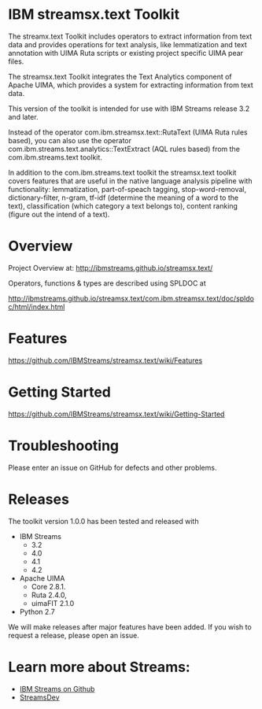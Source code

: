 # IBM streamsx.text Toolkit

The streamx.text Toolkit includes operators to extract information from text data and provides operations for text analysis, like lemmatization and text annotation with UIMA Ruta scripts or existing project specific UIMA pear files.

The streamsx.text Toolkit integrates the Text Analytics component of Apache UIMA, which provides a system for extracting information from text data.

This version of the toolkit is intended for use with IBM Streams release 3.2 and later.

Instead of the operator com.ibm.streamsx.text::RutaText (UIMA Ruta rules based), you can also use the operator com.ibm.streams.text.analytics::TextExtract (AQL rules based) from the com.ibm.streams.text toolkit.

In addition to the com.ibm.streams.text toolkit the streamsx.text toolkit covers features that are useful in the native language analysis pipeline with functionality: lemmatization, part-of-speach tagging, stop-word-removal, dictionary-filter, n-gram, tf-idf (determine the meaning of a word to the text), classification (which category a text belongs to), content ranking (figure out the intend of a text).

# Overview

Project Overview at: http://ibmstreams.github.io/streamsx.text/

Operators, functions & types are described using SPLDOC at

http://ibmstreams.github.io/streamsx.text/com.ibm.streamsx.text/doc/spldoc/html/index.html

# Features

https://github.com/IBMStreams/streamsx.text/wiki/Features

# Getting Started

https://github.com/IBMStreams/streamsx.text/wiki/Getting-Started

# Troubleshooting

Please enter an issue on GitHub for defects and other problems. 

# Releases

The toolkit version 1.0.0 has been tested and released with
* IBM Streams
    + 3.2
    + 4.0
    + 4.1
    + 4.2
* Apache UIMA
    + Core 2.8.1.
    + Ruta 2.4.0,
    + uimaFIT 2.1.0
* Python 2.7

We will make releases after major features have been added. If you wish to request a release, please open an issue.

# Learn more about Streams:

* [IBM Streams on Github](http://ibmstreams.github.io/)
* [StreamsDev](https://developer.ibm.com/streamsdev/)
